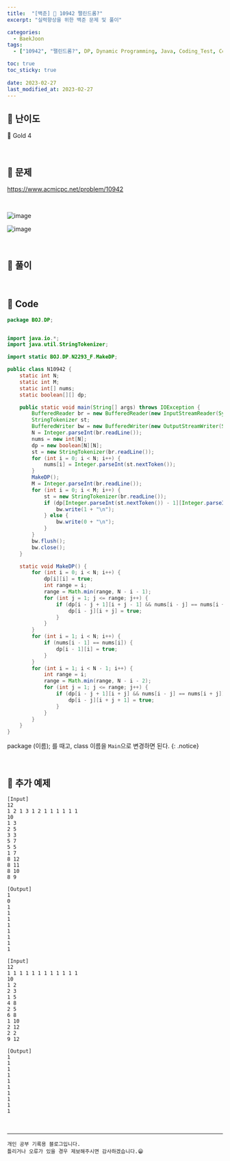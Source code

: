 ```yaml
---
title:  "[백준] 🥇 10942 팰린드롬?"
excerpt: "실력향상을 위한 백준 문제 및 풀이"

categories:
  - BaekJoon
tags:
  - ["10942", "팰린드롬?", DP, Dynamic Programming, Java, Coding_Test, Coding, Test, baekJoon, 백준]

toc: true
toc_sticky: true
 
date: 2023-02-27
last_modified_at: 2023-02-27
---
```


## 📌 난이도

  🥇 Gold 4

<br>

## 📌 문제

<https://www.acmicpc.net/problem/10942>

<br>

![image](https://user-images.githubusercontent.com/37824506/221542451-62d135cc-f8e8-4a45-8ad0-7304f1ab28bf.png)

![image](https://user-images.githubusercontent.com/37824506/221542507-7380df85-321e-4e6c-931a-31d7bbb2094f.png)


<br>

## 📌 풀이  



<br>

## 📌 Code

```java
package BOJ.DP;


import java.io.*;
import java.util.StringTokenizer;

import static BOJ.DP.N2293_F.MakeDP;

public class N10942 {
    static int N;
    static int M;
    static int[] nums;
    static boolean[][] dp;

    public static void main(String[] args) throws IOException {
        BufferedReader br = new BufferedReader(new InputStreamReader(System.in));
        StringTokenizer st;
        BufferedWriter bw = new BufferedWriter(new OutputStreamWriter(System.out));
        N = Integer.parseInt(br.readLine());
        nums = new int[N];
        dp = new boolean[N][N];
        st = new StringTokenizer(br.readLine());
        for (int i = 0; i < N; i++) {
            nums[i] = Integer.parseInt(st.nextToken());
        }
        MakeDP();
        M = Integer.parseInt(br.readLine());
        for (int i = 0; i < M; i++) {
            st = new StringTokenizer(br.readLine());
            if (dp[Integer.parseInt(st.nextToken()) - 1][Integer.parseInt(st.nextToken()) - 1]) {
                bw.write(1 + "\n");
            } else {
                bw.write(0 + "\n");
            }
        }
        bw.flush();
        bw.close();
    }

    static void MakeDP() {
        for (int i = 0; i < N; i++) {
            dp[i][i] = true;
            int range = i;
            range = Math.min(range, N - i - 1);
            for (int j = 1; j <= range; j++) {
                if (dp[i - j + 1][i + j - 1] && nums[i - j] == nums[i + j]) {
                    dp[i - j][i + j] = true;
                }
            }
        }
        for (int i = 1; i < N; i++) {
            if (nums[i - 1] == nums[i]) {
                dp[i - 1][i] = true;
            }
        }
        for (int i = 1; i < N - 1; i++) {
            int range = i;
            range = Math.min(range, N - i - 2);
            for (int j = 1; j <= range; j++) {
                if (dp[i - j + 1][i + j] && nums[i - j] == nums[i + j]) {
                    dp[i - j][i + j + 1] = true;
                }
            }
        }
    }
}
```

package (이름); 를 때고, class 이름을 `Main`으로 변경하면 된다.
{: .notice}  

<br>

## 📌 추가 예제

```
[Input]
12
1 2 1 3 1 2 1 1 1 1 1 1
10
1 3
2 5
3 3
5 7
5 5
1 7
8 12
8 11
8 10
8 9

[Output]
1
0
1
1
1
1
1
1
1
1
```

```
[Input]
12
1 1 1 1 1 1 1 1 1 1 1 1
10
1 2
2 3
1 5
4 8
2 5
6 8
1 10
2 12
2 2
9 12

[Output]
1
1
1
1
1
1
1
1
1
1
```

<br>

***
    개인 공부 기록용 블로그입니다.
    틀리거나 오류가 있을 경우 제보해주시면 감사하겠습니다.😁
